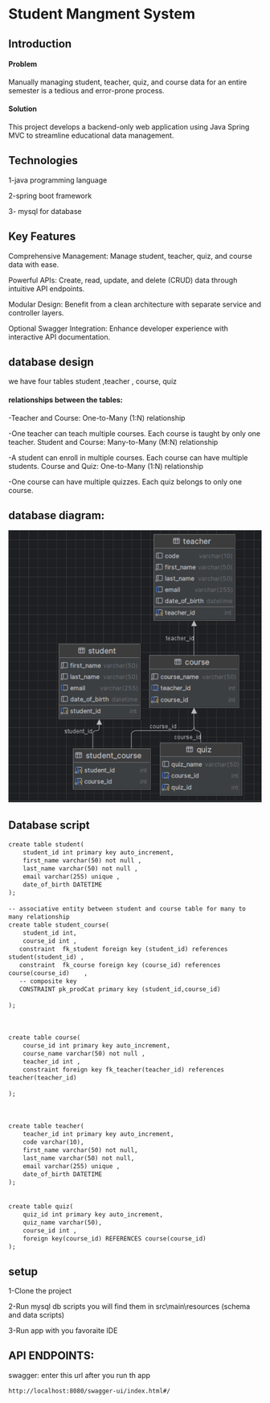 
# Student Mangment System

## Introduction 
#### Problem
 Manually managing student, teacher, quiz, and course data for an entire semester is a tedious and error-prone process.

#### Solution
 This project develops a backend-only web application using Java Spring MVC to streamline  educational data management.

## Technologies 
1-java programming language

2-spring boot framework

3- mysql for database


## Key Features
Comprehensive Management: Manage student, teacher, quiz, and course data with ease.

Powerful APIs: Create, read, update, and delete (CRUD) data through intuitive API 
endpoints.

Modular Design: Benefit from a clean architecture with separate service and controller layers.

Optional Swagger Integration: Enhance developer experience with interactive API documentation.



 ## database design 
 we have four tables 
 student ,teacher , course, quiz

 #### relationships between the tables:

-Teacher and Course: One-to-Many (1:N) relationship

-One teacher can teach multiple courses.
Each course is taught by only one teacher.
Student and Course: Many-to-Many (M:N) relationship

-A student can enroll in multiple courses.
Each course can have multiple students.
Course and Quiz: One-to-Many (1:N) relationship

-One course can have multiple quizzes.
Each quiz belongs to only one course.

## database diagram:

<img src="https://github.com/Mohamedmagdy1790/Student-Management-System/blob/main/dbdiagram.png">

## Database script
``` mysql script
create table student(
    student_id int primary key auto_increment,
    first_name varchar(50) not null ,
    last_name varchar(50) not null ,
    email varchar(255) unique ,
    date_of_birth DATETIME
);

-- associative entity between student and course table for many to many relationship
create table student_course(
    student_id int,
    course_id int ,
   constraint  fk_student foreign key (student_id) references student(student_id) ,
   constraint  fk_course foreign key (course_id) references course(course_id)    ,
   -- composite key
   CONSTRAINT pk_prodCat primary key (student_id,course_id)

);



create table course(
    course_id int primary key auto_increment,
    course_name varchar(50) not null ,
    teacher_id int ,
    constraint foreign key fk_teacher(teacher_id) references teacher(teacher_id)

);



create table teacher(
    teacher_id int primary key auto_increment,
    code varchar(10),
    first_name varchar(50) not null,
    last_name varchar(50) not null,
    email varchar(255) unique ,
    date_of_birth DATETIME
);


create table quiz(
    quiz_id int primary key auto_increment,
    quiz_name varchar(50),
    course_id int ,
    foreign key(course_id) REFERENCES course(course_id)
);

```

## setup
 
1-Clone the project

2-Run mysql db scripts you will find them in src\main\resources (schema and data scripts)

3-Run app with you favoraite IDE 

## API ENDPOINTS: 
 swagger: 
enter this url after you run th app 
```
http://localhost:8080/swagger-ui/index.html#/
```






